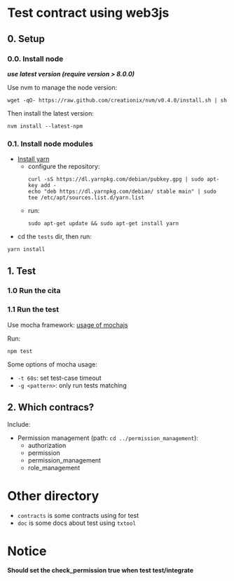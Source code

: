 # Test contract using web3js

## 0. Setup

### 0.0. Install node

***use latest version (require version > 8.0.0)***

Use nvm to manage the node version:

```
wget -qO- https://raw.github.com/creationix/nvm/v0.4.0/install.sh | sh
```
Then install the latest version:

```
nvm install --latest-npm
```

### 0.1. Install node modules

* [Install yarn](https://yarnpkg.com/lang/en/docs/install/)
    - configure the repository:
        ```
        curl -sS https://dl.yarnpkg.com/debian/pubkey.gpg | sudo apt-key add -
        echo "deb https://dl.yarnpkg.com/debian/ stable main" | sudo tee /etc/apt/sources.list.d/yarn.list
        ```
    - run:
        ```
        sudo apt-get update && sudo apt-get install yarn
        ```
* cd the `tests` dir, then run:

```
yarn install
```

## 1. Test

### 1.0 Run the cita

### 1.1 Run the test

Use mocha framework:
[usage of mochajs](https://mochajs.org/#usage)

Run:

```
npm test
```

Some options of mocha usage: 

* `-t 60s`: set test-case timeout
* `-g <pattern>`: only run tests matching <pattern>

## 2. Which contracs?

Include:

* Permission management (path: `cd ../permission_management`):
    - authorization
    - permission
    - permission_management
    - role_management

# Other directory

* `contracts` is some contracts using for test
* `doc` is some docs about test using `txtool`

# Notice

**Should set the check_permission true when test test/integrate**
